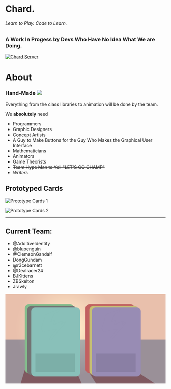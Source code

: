 # Chard. 
###### Learn to Play. Code to Learn.

### A Work In Progess by Devs Who Have No Idea What We are Doing.

[![Chard Server](https://docs.google.com/drawings/d/e/2PACX-1vQ08FcVMrrvFzMyhryrFC8KSC44Ebtpx8k_nhdqpKXReJXqr6DGLOjtv9GesBObyMIc2Q_hGvyg5SG-/pub?w=326&h=114)](https://discord.gg/wdpZCRw) 

# About

### Hand-Made ![](https://docs.google.com/drawings/d/e/2PACX-1vSbQuf4syuvDRSucI15IMcUP-VoPRBcuH8zEZNxRBDglmCAbyMCtbN3I6_28gK8-rkE-hKfsz3P-oz9/pub?w=50&h=50)

Everything from the class libraries to animation will be done by the team.

We __absolutely__ need 

- Programmers
- Graphic Designers
- Concept Artists
- A Guy to Make Buttons for the Guy Who Makes the Graphical User Interface 
- Mathematicians
- Animators
- Game Theorists
- ~~Team Hype Man to Yell "LET'S GO CHAMP"~~
- *Writers*

## Prototyped Cards

![Prototype Cards 1](https://docs.google.com/drawings/d/e/2PACX-1vRNZsbN2Ev4ZqPi_J2PKVV5JPQ18q_qVFdOoPvaJIhY3g19vfLWx5LVa6f_zhdJeb3Zhk7jN53yxVtE/pub?w=649&h=307)

![Prototype Cards 2](https://docs.google.com/drawings/d/e/2PACX-1vRIsKlxMk8B6p1f-ThjlZuTmtrKicYT4vwDCbdVuzPMklVn1W51ovD6vz3e7MS732X_5LAywadLktP1/pub?w=649&h=307)

---

## Current Team:
- @AdditiveIdentity
- @blupenguin
- @ClemsonGandalf
- DongGundam
- @r3cebarnett
- @Dealracer24
- BJKittens
- ZBSkelton
- Jrawly

<sub>![Wallpaper](/assets/ChardImages/chard_wallpaper_hd.png)</sub>
